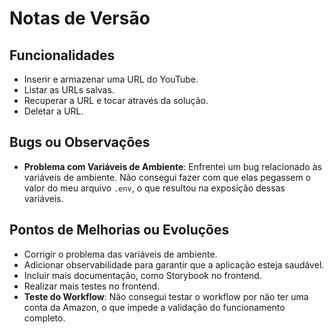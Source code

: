 # Notas de Versão

## Funcionalidades

- Inserir e armazenar uma URL do YouTube.
- Listar as URLs salvas.
- Recuperar a URL e tocar através da solução.
- Deletar a URL.

## Bugs ou Observações

- **Problema com Variáveis de Ambiente**: Enfrentei um bug relacionado às variáveis de ambiente. Não consegui fazer com que elas pegassem o valor do meu arquivo `.env`, o que resultou na exposição dessas variáveis. 

## Pontos de Melhorias ou Evoluções

- Corrigir o problema das variáveis de ambiente.
- Adicionar observabilidade para garantir que a aplicação esteja saudável.
- Incluir mais documentação, como Storybook no frontend.
- Realizar mais testes no frontend.
- **Teste do Workflow**: Não consegui testar o workflow por não ter uma conta da Amazon, o que impede a validação do funcionamento completo.

